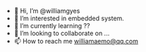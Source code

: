- 👋 Hi, I’m @williamgyes
- 👀 I’m interested in embedded system.
- 🌱 I’m currently learning ??
- 💞️ I’m looking to collaborate on ...
- 📫 How to reach me williamaemo@qq.com

<!---
williamgyes/williamgyes is a ✨ special ✨ repository because its `README.md` (this file) appears on your GitHub profile.
You can click the Preview link to take a look at your changes.
--->
